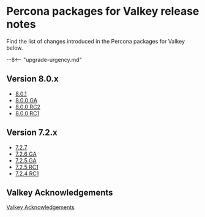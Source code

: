 # Percona packages for Valkey release notes

Find the list of changes introduced in the Percona packages for Valkey below.

--8<-- "upgrade-urgency.md"

## Version 8.0.x

* [8.0.1](8.0.1.md)
* [8.0.0 GA](8.0.0.md)
* [8.0.0 RC2](8.0.0-rc2.md)
* [8.0.0 RC1](8.0.0-rc1.md)

## Version 7.2.x

* [7.2.7](7.2.7.md)
* [7.2.6 GA](7.2.6.md)
* [7.2.5 GA](7.2.5.md)
* [7.2.5 RC1](7.2.5-rc1.md)
* [7.2.4 RC1](7.2.4.md)

## Valkey Acknowledgements

[Valkey Acknowledgements](acknowledgements.md)
